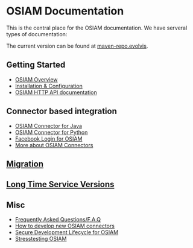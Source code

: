 # OSIAM Documentation

This is the central place for the OSIAM documentation. We have serveral types of documentation:

The current version can be found at [maven-repo.evolvis](http://maven-repo.evolvis.org/releases/org/osiam/osiam-server-parent/).

## Getting Started
* [OSIAM Overview](OSIAM-Overview.md)
* [Installation & Configuration](detailed_reference_installation.md)
* [OSIAM HTTP API documentation](api_documentation.md)

## Connector based integration
* [OSIAM Connector for Java](https://github.com/osiam/connector4java/blob/master/README.md)
* [OSIAM Connector for Python](https://github.com/osiam/connector4python/blob/master/README.md)
* [Facebook Login for OSIAM](facebook_connect.md)
* [More about OSIAM Connectors](osiam_connectors.md)

## [Migration](Migration.md)

## [Long Time Service Versions](LTS.md)

## Misc
* [Frequently Asked Questions/F.A.Q](https://www.osiam.org/pages/viewpage.action?pageId=1016171)
* [How to develop new OSIAM connectors](osiam_connectors.md#externally-built-osiam-connectors)
* [Secure Development Lifecycle for OSIAM](secure_dev_lifecycle.md)
* [Stresstesting OSIAM](https://github.com/osiam/connector4python/wiki/performance_framework)
